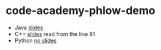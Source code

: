 # code-academy-phlow-demo

* Java [slides](http://butunclebob.com/files/downloads/Bowling%20Game%20Kata.ppt)
* C++ [slides](http://slidegur.com/doc/1843203/the-bowling-game-kata-in-c--) read from the line 81
* Python [no slides]()